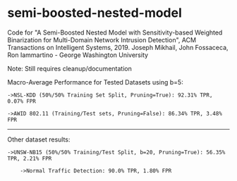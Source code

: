 # semi-boosted-nested-model
Code for "A Semi-Boosted Nested Model with Sensitivity-based Weighted Binarization for Multi-Domain Network Intrusion Detection", ACM Transactions on Intelligent Systems, 2019. Joseph Mikhail, John Fossaceca, Ron Iammartino - George Washington University

Note: Still requires cleanup/documentation

Macro-Average Performance for Tested Datasets using b=5:

    ->NSL-KDD (50%/50% Training Set Split, Pruning=True): 92.31% TPR, 0.07% FPR

    ->AWID 802.11 (Training/Test sets, Pruning=False): 86.34% TPR, 3.48% FPR

------------------------------------------------------------------------------

Other dataset results:

    ->UNSW-NB15 (50%/50% Training/Test Split, b=20, Pruning=True): 56.35% TPR, 2.21% FPR

        ->Normal Traffic Detection: 90.0% TPR, 1.80% FPR

